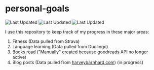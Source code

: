 # personal-goals
![Last Updated](https://img.shields.io/date/1624240936?color=FC4C02&label=Fitness%20Updated&logo=strava)
![Last Updated](https://img.shields.io/date/1624240936?color=7ac70c&label=Language%20Updated&logo=duolingo)
![Last Updated](https://img.shields.io/date/1624240936?color=e9e5cd&label=Books%20Updated&logo=goodreads)

I use this repository to keep track of my progress in these major areas:

1. Fitness (Data pulled from Strava)
2. Language learning (Data pulled from Duolingo)
3. Books read ("Manually" created because goodreads API no longer active)
4. Blog posts (Data pulled from [harveybarnhard.com](https://harveybarnhard.com)) (in progress)
